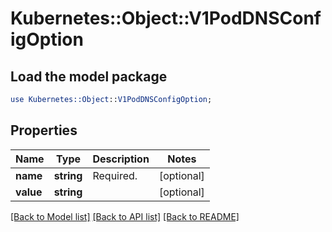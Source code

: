 # Kubernetes::Object::V1PodDNSConfigOption

## Load the model package
```perl
use Kubernetes::Object::V1PodDNSConfigOption;
```

## Properties
Name | Type | Description | Notes
------------ | ------------- | ------------- | -------------
**name** | **string** | Required. | [optional] 
**value** | **string** |  | [optional] 

[[Back to Model list]](../README.md#documentation-for-models) [[Back to API list]](../README.md#documentation-for-api-endpoints) [[Back to README]](../README.md)


